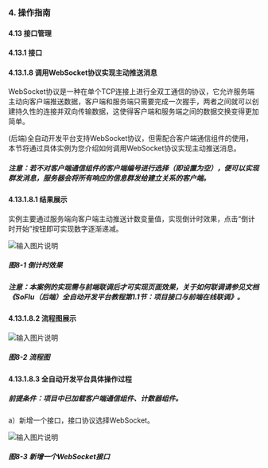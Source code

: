 ### 4. 操作指南

#### 4.13 接口管理

#### 4.13.1 接口

#### 4.13.1.8 调用WebSocket协议实现主动推送消息

WebSocket协议是一种在单个TCP连接上进行全双工通信的协议，它允许服务端主动向客户端推送数据，客户端和服务端只需要完成一次握手，两者之间就可以创建持久性的连接并双向传输数据，这使得客户端和服务端之间的数据交换变得更加简单。

(后端)全自动开发平台支持WebSocket协议，但需配合客户端通信组件的使用，本节将通过具体实例为您介绍如何调用WebSocket协议实现主动推送消息。

##### 注意：若不对客户端通信组件的客户端编号进行选择（即设置为空），便可以实现群发消息，服务器会将所有响应的信息群发给建立关系的客户端。

#### 4.13.1.8.1 结果展示

实例主要通过服务端向客户端主动推送计数变量值，实现倒计时效果，点击“倒计时开始”按钮即可实现数字逐渐递减。

![输入图片说明](../../../../../images/SoFlu%EF%BC%88%E5%90%8E%E7%AB%AF%EF%BC%89%E5%BC%80%E5%8F%91%E5%B9%B3%E5%8F%B0/1.%20%E6%9C%80%E6%96%B0%E7%89%88%E6%9C%AC%20-%20%E6%9B%B4%E6%96%B0%E6%97%A5%E6%9C%9F%20-%202022.10.08/4.%20%E6%93%8D%E4%BD%9C%E6%8C%87%E5%8D%97/13.%20%E6%8E%A5%E5%8F%A3%E7%AE%A1%E7%90%86/1.%20%E6%8E%A5%E5%8F%A3/8-1.png)

##### 图8-1 倒计时效果

##### 注意：本案例的实现需与前端联调后才可实现页面效果，关于如何联调请参见文档《SoFlu（后端）全自动开发平台教程第1.1节：项目接口与前端在线联调》。

#### 4.13.1.8.2 流程图展示

![输入图片说明](../../../../../images/SoFlu%EF%BC%88%E5%90%8E%E7%AB%AF%EF%BC%89%E5%BC%80%E5%8F%91%E5%B9%B3%E5%8F%B0/1.%20%E6%9C%80%E6%96%B0%E7%89%88%E6%9C%AC%20-%20%E6%9B%B4%E6%96%B0%E6%97%A5%E6%9C%9F%20-%202022.10.08/4.%20%E6%93%8D%E4%BD%9C%E6%8C%87%E5%8D%97/13.%20%E6%8E%A5%E5%8F%A3%E7%AE%A1%E7%90%86/1.%20%E6%8E%A5%E5%8F%A3/8-2.png)

##### 图8-2 流程图

#### 4.13.1.8.3 全自动开发平台具体操作过程

##### 前提条件：项目中已加载客户端通信组件、计数器组件。

a）新增一个接口，接口协议选择WebSocket。

![输入图片说明](../../../../../images/SoFlu%EF%BC%88%E5%90%8E%E7%AB%AF%EF%BC%89%E5%BC%80%E5%8F%91%E5%B9%B3%E5%8F%B0/1.%20%E6%9C%80%E6%96%B0%E7%89%88%E6%9C%AC%20-%20%E6%9B%B4%E6%96%B0%E6%97%A5%E6%9C%9F%20-%202022.10.08/4.%20%E6%93%8D%E4%BD%9C%E6%8C%87%E5%8D%97/13.%20%E6%8E%A5%E5%8F%A3%E7%AE%A1%E7%90%86/1.%20%E6%8E%A5%E5%8F%A3/8-3.png)

##### 图8-3 新增一个WebSocket接口
